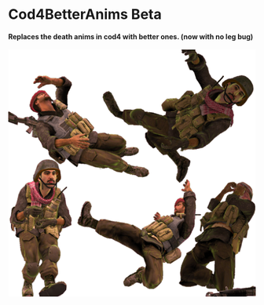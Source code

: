 # Cod4BetterAnims Beta
#### Replaces the death anims in cod4 with better ones. (now with no leg bug)
![preview](preview.png)

